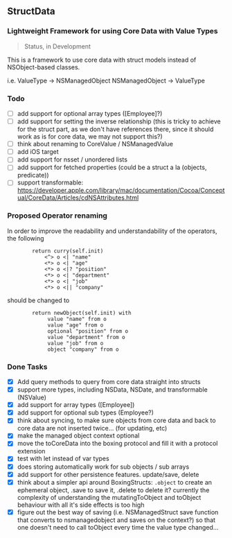 ## StructData
### Lightweight Framework for using Core Data with Value Types

> Status, in Development

This is a framework to use core data with struct models instead of NSObject-based classes. 

i.e.
ValueType -> NSManagedObject
NSManagedObject -> ValueType

### Todo
- [ ] add support for optional array types ([Employee]?)
- [ ] add support for setting the inverse relationship (this is tricky to achieve for the struct part, as we don't have references there, since it should work as is for core data, we may not support this?)
- [ ] think about renaming to CoreValue / NSManagedValue
- [ ] add iOS target
- [ ] add support for nsset / unordered lists
- [ ] add support for fetched properties (could be a struct a la (objects, predicate))
- [ ] support transformable: https://developer.apple.com/library/mac/documentation/Cocoa/Conceptual/CoreData/Articles/cdNSAttributes.html
### Proposed Operator renaming
In order to improve the readability and understandability of the operators, the following
```
        return curry(self.init)
            <^> o <| "name"
            <*> o <| "age"
            <*> o <|? "position"
            <*> o <| "department"
            <*> o <| "job"
            <*> o <|| "company"
```

should be changed to
```
        return newObject(self.init) with
             value "name" from o
             value "age" from o
             optional "position" from o
             value "department" from o
             value "job" from o
             object "company" from o
```

### Done Tasks
- [x] Add query methods to query from core data straight into structs
- [x] support more types, including NSData, NSDate, and transformable (NSValue)
- [x] add support for array types ([Employee])
- [x] add support for optional sub types (Employee?)
- [x] think about syncing, to make sure objects from core data and back to core data are not inserted twice... (for updating, etc)
- [x] make the managed object context optional
- [x] move the toCoreData into the boxing protocol and fill it with a protocol extension
- [x] test with let instead of var types
- [x] does storing automatically work for sub objects / sub arrays
- [x] add support for other persistence features. update/save, delete
- [x] think about a simpler api around BoxingStructs:  `.object` to create an ephemeral object, .save to save it, .delete to delete it?
      currently the complexity of understanding the mutatingToObject and toObject behaviour with all it's side effects is too high
- [x] figure out the best way of  saving (i.e. NSManagedStruct save function that converts to nsmanagedobject and saves on the context?)
      so that one doesn't need to call toObject every time the value type changed...
